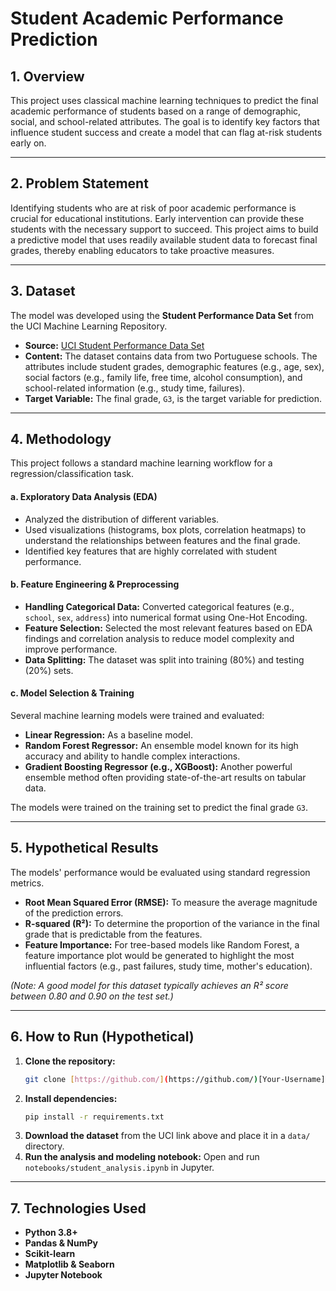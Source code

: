 # Student Academic Performance Prediction

## 1. Overview

This project uses classical machine learning techniques to predict the final academic performance of students based on a range of demographic, social, and school-related attributes. The goal is to identify key factors that influence student success and create a model that can flag at-risk students early on.

---

## 2. Problem Statement

Identifying students who are at risk of poor academic performance is crucial for educational institutions. Early intervention can provide these students with the necessary support to succeed. This project aims to build a predictive model that uses readily available student data to forecast final grades, thereby enabling educators to take proactive measures.

---

## 3. Dataset

The model was developed using the **Student Performance Data Set** from the UCI Machine Learning Repository.

* **Source:** [UCI Student Performance Data Set](https://archive.ics.uci.edu/ml/datasets/student+performance)
* **Content:** The dataset contains data from two Portuguese schools. The attributes include student grades, demographic features (e.g., age, sex), social factors (e.g., family life, free time, alcohol consumption), and school-related information (e.g., study time, failures).
* **Target Variable:** The final grade, `G3`, is the target variable for prediction.

---

## 4. Methodology

This project follows a standard machine learning workflow for a regression/classification task.

#### a. Exploratory Data Analysis (EDA)
* Analyzed the distribution of different variables.
* Used visualizations (histograms, box plots, correlation heatmaps) to understand the relationships between features and the final grade.
* Identified key features that are highly correlated with student performance.

#### b. Feature Engineering & Preprocessing
* **Handling Categorical Data:** Converted categorical features (e.g., `school`, `sex`, `address`) into numerical format using One-Hot Encoding.
* **Feature Selection:** Selected the most relevant features based on EDA findings and correlation analysis to reduce model complexity and improve performance.
* **Data Splitting:** The dataset was split into training (80%) and testing (20%) sets.

#### c. Model Selection & Training
Several machine learning models were trained and evaluated:
* **Linear Regression:** As a baseline model.
* **Random Forest Regressor:** An ensemble model known for its high accuracy and ability to handle complex interactions.
* **Gradient Boosting Regressor (e.g., XGBoost):** Another powerful ensemble method often providing state-of-the-art results on tabular data.

The models were trained on the training set to predict the final grade `G3`.

---

## 5. Hypothetical Results

The models' performance would be evaluated using standard regression metrics.

* **Root Mean Squared Error (RMSE):** To measure the average magnitude of the prediction errors.
* **R-squared (R²):** To determine the proportion of the variance in the final grade that is predictable from the features.
* **Feature Importance:** For tree-based models like Random Forest, a feature importance plot would be generated to highlight the most influential factors (e.g., past failures, study time, mother's education).

*(Note: A good model for this dataset typically achieves an R² score between 0.80 and 0.90 on the test set.)*

---

## 6. How to Run (Hypothetical)

1.  **Clone the repository:**
    ```bash
    git clone [https://github.com/](https://github.com/)[Your-Username]/student-performance-prediction.git
    ```
2.  **Install dependencies:**
    ```bash
    pip install -r requirements.txt
    ```
3.  **Download the dataset** from the UCI link above and place it in a `data/` directory.
4.  **Run the analysis and modeling notebook:**
    Open and run `notebooks/student_analysis.ipynb` in Jupyter.

---

## 7. Technologies Used

* **Python 3.8+**
* **Pandas & NumPy**
* **Scikit-learn**
* **Matplotlib & Seaborn**
* **Jupyter Notebook**
